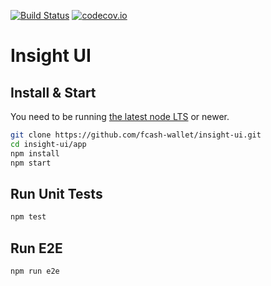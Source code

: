 [![Build Status](https://travis-ci.org/bitpay/insight-ui.svg?branch=ionic)](https://travis-ci.org/bitpay/insight-ui)
[![codecov.io](https://codecov.io/github/bitpay/insight-ui/coverage.svg?branch=ionic)](https://codecov.io/github/bitpay/insight-ui?branch=ionic)

# Insight UI

## Install & Start
You need to be running [the latest node LTS](https://nodejs.org/en/download/) or newer.

```bash
git clone https://github.com/fcash-wallet/insight-ui.git
cd insight-ui/app
npm install
npm start
```

## Run Unit Tests
```bash
npm test
```

## Run E2E
```
npm run e2e
```
